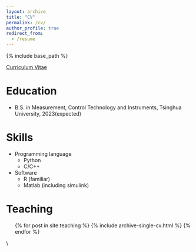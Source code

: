 ```yaml
---
layout: archive
title: "CV"
permalink: /cv/
author_profile: true
redirect_from:
  - /resume
---
```


{% include base_path %}

[Curriculum Vitae](https://mariana2000.github.io/files/cv_wxh_English.pdf)

Education
======
* B.S. in Measurement, Control Technology and Instruments, Tsinghua University, 2023(expected)

<!-- Work experience
======
* Summer 2015: Research Assistant
  * Github University
  * Duties included: Tagging issues
  * Supervisor: Professor Git

* Fall 2015: Research Assistant
  * Github University
  * Duties included: Merging pull requests
  * Supervisor: Professor Hub -->
  
Skills
======
* Programming language
  * Python
  * C/C++
* Software
  * R (familiar)
  * Matlab (including simulink)

<!-- Publications
======
  <ul>{% for post in site.publications %}
    {% include archive-single-cv.html %}
  {% endfor %}</ul>
  
Talks
======
  <ul>{% for post in site.talks %}
    {% include archive-single-talk-cv.html %}
  {% endfor %}</ul>  -->
  
Teaching
======
  <ul>{% for post in site.teaching %}
    {% include archive-single-cv.html %}
  {% endfor %}</ul>\

<!--   
Service and leadership
======
* Currently signed in to 43 different slack teams -->
